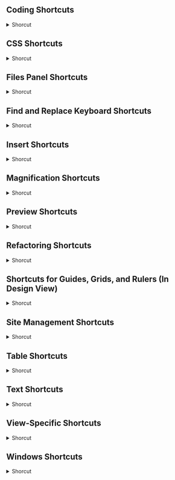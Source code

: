 ## Coding Shortcuts
<details>
           <summary>Shorcut</summary>

Shortcut | Description
------------ | -------------
Alt + Click + Drag | Multi-cursor column / Rectangular selection | 
Alt + Left | Move to start of current line | 
Alt + Right | Move to end of current line | 
Ctrl + \' | Balance braces | 
Ctrl + , | Show parameter hint | 
Ctrl + / | Toggle line comment | 
Ctrl + [ | Select parent tag | 
Ctrl + ] | Select child | 
Ctrl + Alt + \` | Go to source code | 
Ctrl + Alt + C | Collapse outside selection | 
Ctrl + Alt + E | Expand all | 
Ctrl + Alt + J | Collapse outside full tag | 
Ctrl + Alt + N | Code navigator | 
Ctrl + Alt + PgDn | Move to next property pane | 
Ctrl + Alt + PgUp | Move to previous property pane | 
Ctrl + Backspace | Delete word left | 
Ctrl + Click | Multi-cursor discontiguous selection | 
Ctrl + D | Duplicate line selection | 
Ctrl + Delete | Delete word right | 
Ctrl + Down | Go to next paragraph (Design View) | 
Ctrl + E | Quick edit | 
Ctrl + End | Move to end of file | 
Ctrl + G | Go to line | 
Ctrl + Home | Move to top of file | 
Ctrl + J | Jump to definition (JS files) | 
Ctrl + K | Quick doc | 
Ctrl + Left | Move word left | 
Ctrl + Q | Quit application | 
Ctrl + Return | Exit paragraph | 
Ctrl + Right | Move word right | 
Ctrl + Shift + / | Toggle block comment (for PHP and JS files) | 
Ctrl + Shift + 3 | Surround with # | 
Ctrl + Shift + < | Outdent code | 
Ctrl + Shift + \> | Indent code | 
Ctrl + Shift + C | Collapse selection | 
Ctrl + Shift + D | Delete line (s) | 
Ctrl + Shift + Down | Select until next paragraph | 
Ctrl + Shift + E | Expand selection | 
Ctrl + Shift + End | Select to end of file | 
Ctrl + Shift + Enter | Open/Add line above | 
Ctrl + Shift + Home | Select to start of file | 
Ctrl + Shift + J | Collapse full tag | 
Ctrl + Shift + Left | Select word left | 
Ctrl + Shift + N | New in same window | 
Ctrl + Shift + Right | Select word right | 
Ctrl + Shift + Tab | Previous document | 
Ctrl + Shift + Up | Select from previous paragraph | 
Ctrl + Space | Show code hints | 
Ctrl + T | Quick tag editor | 
Ctrl + Tab | Next document | 
Ctrl + Up | Go to previous paragraph (Design View) | 
Ctrl + W | Close window | 
Shift + Down | Select line down | 
Shift + Left | Character select left | 
Shift + PgDn | Select to page down | 
Shift + PgUp | Select to page up | 
Shift + Right | Character select right | 
Shift + Up | Select line up | 

</details>

## CSS Shortcuts
<details>
           <summary>Shorcut</summary>

Shortcut | Description
------------ | -------------
Ctrl + Alt + P | Add CSS property | 
Ctrl + Alt + S | Add CSS selector | 
Ctrl + Alt + Shift + = | Add CSS selector or property which ever panel is in focus | 
F9 | Compile CSS preprocessors | 

</details>

## Files Panel Shortcuts
<details>
           <summary>Shorcut</summary>

Shortcut | Description
------------ | -------------
Ctrl + Alt + Shift + N | New folder | 
Ctrl + Shift + N | New file | 

</details>

## Find and Replace Keyboard Shortcuts
<details>
           <summary>Shorcut</summary>

Shortcut | Description
------------ | -------------
Ctrl + Alt + R | Skip and add next match to selection | 
Ctrl + F | Find in current document | 
Ctrl + H | Replace in current document | 
Ctrl + R | Add next match to selection | 
Ctrl + Shift + F | Find and replace in files | 
Ctrl + Shift + F3 | Find all and select | 
F3 | Find next | 
Shift + F3 | Find previous | 

</details>

## Insert Shortcuts
<details>
           <summary>Shorcut</summary>

Shortcut | Description
------------ | -------------
Ctrl + Alt + F | Insert flash SWF | 
Ctrl + Alt + I | Insert image | 
Ctrl + Alt + Shift + E | Insert animated composition | 
Ctrl + Alt + Shift + V | Insert HTML5 video | 
Ctrl + Shift + Space | Non-breaking space ( ) | 
Shift + Return | Insert line break | 

</details>

## Magnification Shortcuts
<details>
           <summary>Shorcut</summary>

Shortcut | Description
------------ | -------------
Ctrl + + | Increase font size | 
Ctrl + \- | Decrease font size | 
Ctrl + \-(minus) | Zoom Out (design and live view) | 
Ctrl + 0 | 100% | 
Ctrl + = | Zoom in (design and live view) | 
Ctrl + Alt + 0 | Fit selection | 
Ctrl + Alt + 2 | 200% | 
Ctrl + Alt + 3 | 300% | 
Ctrl + Alt + 5 | 50% | 
Ctrl + Alt + Shift + 0 | Fit width | 
Ctrl + Shift + 0 | Fit all | 

</details>

## Preview Shortcuts
<details>
           <summary>Shorcut</summary>

Shortcut | Description
------------ | -------------
F12 | Real-time preview in primary browser | 
Shift + F12 | Preview in secondary browser | 

</details>

## Refactoring Shortcuts
<details>
           <summary>Shorcut</summary>

Shortcut | Description
------------ | -------------
Ctrl + Alt + M | Extract to function | 
Ctrl + Alt + R | Rename | 
Ctrl + Alt + V | Extract to variable | 

</details>

## Shortcuts for Guides, Grids, and Rulers (In Design View)
<details>
           <summary>Shorcut</summary>

Shortcut | Description
------------ | -------------
Ctrl + ; | Show guides | 
Ctrl + Alt + ; | Lock guides | 
Ctrl + Alt + G | Show grid | 
Ctrl + Alt + R | Show rulers | 
Ctrl + Alt + Shift + G | Snap to grid | 
Ctrl + Shift + ; | Snap to guides | 
Ctrl + Shift + G | Guides snap to elements | 

</details>

## Site Management Shortcuts
<details>
           <summary>Shorcut</summary>

Shortcut | Description
------------ | -------------
Ctrl + Alt + D | Get file | 
Ctrl + Alt + Shift + D | Check out file | 
Ctrl + Alt + Shift + U | Check in file | 
Ctrl + F8 | Check links sitewide | 
Ctrl + Shift + T | Show page titles | 
Ctrl + Shift + U | Put file | 

</details>

## Table Shortcuts
<details>
           <summary>Shorcut</summary>

Shortcut | Description
------------ | -------------
Ctrl + Alt + M | Merge cells | 
Ctrl + Alt + Shift + T | Split cell | 
Ctrl + Alt + T | Insert table | 
Ctrl + M | Insert row | 
Ctrl + Shift + \- | Delete column | 
Ctrl + Shift + [ | Decrease column span | 
Ctrl + Shift + ] | Increase column span | 
Ctrl + Shift + A | Insert column | 
Ctrl + Shift + M | Delete row | 

</details>

## Text Shortcuts
<details>
           <summary>Shorcut</summary>

Shortcut | Description
------------ | -------------
Ctrl + Alt + [ | Outdent | 
Ctrl + Alt + ] | Indent | 
Ctrl + B | Bold | 
Ctrl + I | Italic | 
Ctrl + Shift + L | Remove link | 
Shift + F7 | Spell check | 

</details>

## View-Specific Shortcuts
<details>
           <summary>Shorcut</summary>

Shortcut | Description
------------ | -------------
Alt + Shift + F11 | Inspect (live view) | 
Ctrl + \` | Switch views | 
Ctrl + Alt + H | Hide live view displays | 
Ctrl + Shift + F11 | Toggle between design and live view | 
Ctrl + Shift + I | Hide all visual aids (design view) | 
F6 | Freeze JavaScript (Live View) | 

</details>

## Windows Shortcuts
<details>
           <summary>Shorcut</summary>

Shortcut | Description
------------ | -------------
Ctrl + F2 | Insert | 
Ctrl + F3 | Properties | 
Ctrl + F7 | DOM | 
Ctrl + U | Preferences | 
F1 | Dreamweaver online help | 
F10 | Code inspector | 
F4 | Show panels | 
F7 | Search | 
F8 | Files | 
Shift + F11 | CSS designer | 
Shift + F4 | Behaviors | 
Shift + F6 | Output | 
Shift + F9 | Snippets | 
</details>
